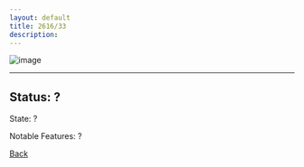 ```yaml
---
layout: default
title: 2616/33
description: 
---
```

![image]()

* * *

## Status: ?

State: ?

Notable Features: ?

[Back](/./forest/bunker.html)
